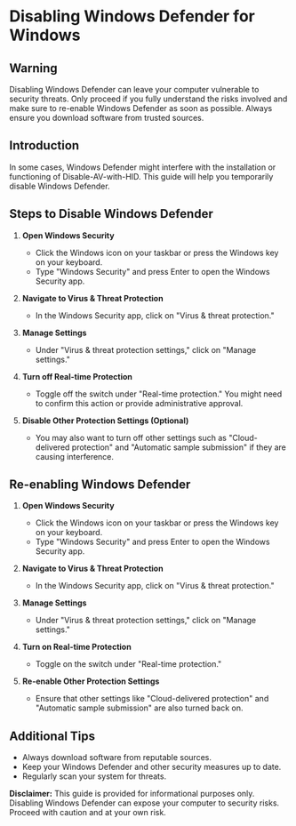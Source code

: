 # Disabling Windows Defender for Windows

## Warning
Disabling Windows Defender can leave your computer vulnerable to security threats. Only proceed if you fully understand the risks involved and make sure to re-enable Windows Defender as soon as possible. Always ensure you download software from trusted sources.

## Introduction
In some cases, Windows Defender might interfere with the installation or functioning of Disable-AV-with-HID. This guide will help you temporarily disable Windows Defender.

## Steps to Disable Windows Defender

1. **Open Windows Security**
   - Click the Windows icon on your taskbar or press the Windows key on your keyboard.
   - Type "Windows Security" and press Enter to open the Windows Security app.

2. **Navigate to Virus & Threat Protection**
   - In the Windows Security app, click on "Virus & threat protection."

3. **Manage Settings**
   - Under "Virus & threat protection settings," click on "Manage settings."

4. **Turn off Real-time Protection**
   - Toggle off the switch under "Real-time protection." You might need to confirm this action or provide administrative approval.

5. **Disable Other Protection Settings (Optional)**
   - You may also want to turn off other settings such as "Cloud-delivered protection" and "Automatic sample submission" if they are causing interference.

## Re-enabling Windows Defender

1. **Open Windows Security**
   - Click the Windows icon on your taskbar or press the Windows key on your keyboard.
   - Type "Windows Security" and press Enter to open the Windows Security app.

2. **Navigate to Virus & Threat Protection**
   - In the Windows Security app, click on "Virus & threat protection."

3. **Manage Settings**
   - Under "Virus & threat protection settings," click on "Manage settings."

4. **Turn on Real-time Protection**
   - Toggle on the switch under "Real-time protection."

5. **Re-enable Other Protection Settings**
   - Ensure that other settings like "Cloud-delivered protection" and "Automatic sample submission" are also turned back on.

## Additional Tips
- Always download software from reputable sources.
- Keep your Windows Defender and other security measures up to date.
- Regularly scan your system for threats.


**Disclaimer:** This guide is provided for informational purposes only. Disabling Windows Defender can expose your computer to security risks. Proceed with caution and at your own risk.
